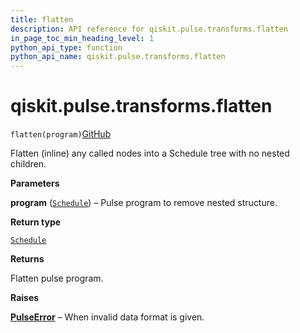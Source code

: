 ```yaml
---
title: flatten
description: API reference for qiskit.pulse.transforms.flatten
in_page_toc_min_heading_level: 1
python_api_type: function
python_api_name: qiskit.pulse.transforms.flatten
---
```


# qiskit.pulse.transforms.flatten

<span id="qiskit.pulse.transforms.flatten" />

`flatten(program)`[GitHub](https://github.com/qiskit/qiskit/tree/stable/0.39/qiskit/pulse/transforms/canonicalization.py "view source code")

Flatten (inline) any called nodes into a Schedule tree with no nested children.

**Parameters**

**program** ([`Schedule`](qiskit.pulse.Schedule "qiskit.pulse.schedule.Schedule")) – Pulse program to remove nested structure.

**Return type**

[`Schedule`](qiskit.pulse.Schedule "qiskit.pulse.schedule.Schedule")

**Returns**

Flatten pulse program.

**Raises**

[**PulseError**](pulse#qiskit.pulse.PulseError "qiskit.pulse.PulseError") – When invalid data format is given.

